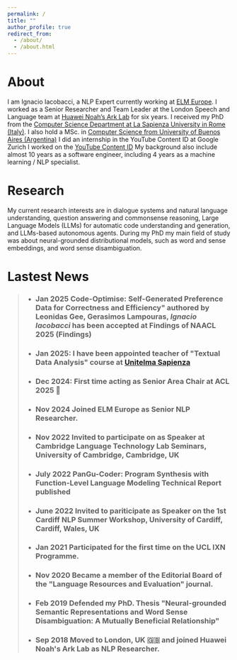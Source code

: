 ```yaml
---
permalink: /
title: ""
author_profile: true
redirect_from: 
  - /about/
  - /about.html
---
```


About
======

I am Ignacio Iacobacci, a NLP Expert currently working at [ELM Europe](https://elmeurope.com/natural-language-processing/). I worked as a Senior Researcher and Team Leader at the London Speech and Language team at [Huawei Noah’s Ark Lab](https://www.noahlab.com.hk/) for six years. 
I received my PhD from the [Computer Science Department at La Sapienza University in Rome (Italy)](https://www.di.uniroma1.it/). I also hold a MSc. in [Computer Science from University of Buenos Aires (Argentina)](https://www.dc.uba.ar/)
I did an internship in the YouTube Content ID at Google Zurich
I worked on the [YouTube Content ID](https://support.google.com/youtube/answer/2797370?hl=en) 
My background also include almost 10 years as a software engineer, including 4 years as a machine learning / NLP specialist.

Research
======

My current research interests are in dialogue systems and natural language understanding, question answering and commonsense reasoning, Large Language Models (LLMs) for automatic code understanding and generation, and LLMs-based autonomous agents. During my PhD my main field of study was about neural-grounded distributional models, such as word and sense embeddings, and word sense disambiguation.


Lastest News
======

> - ### Jan 2025 Code-Optimise: Self-Generated Preference Data for Correctness and Efficiency" authored by Leonidas Gee, Gerasimos Lampouras, *Ignacio Iacobacci* has been accepted at Findings of NAACL 2025 (Findings) 
>
> - ### Jan 2025: I have been appointed teacher of "Textual Data Analysis" course at [Unitelma Sapienza](https://www.unitelmasapienza.it/) 
> 
> - ### Dec 2024: First time acting as Senior Area Chair at ACL 2025 🎉
>
> - ### Nov 2024 Joined ELM Europe as Senior NLP Researcher.
>
> - ### Nov 2022 Invited to participate on as Speaker at Cambridge Language Technology Lab Seminars, University of Cambridge, Cambridge, UK
>
> - ### July 2022 PanGu-Coder: Program Synthesis with Function-Level Language Modeling Technical Report published
> 
> - ### June 2022 Invited to pariticipate as Speaker on the 1st Cardiff NLP Summer Workshop, University of Cardiff, Cardiff, Wales, UK
>  
> - ### Jan 2021 Participated for the first time on the UCL IXN Programme. 
>
> - ### Nov 2020 Became a member of the Editorial Board of the "Language Resources and Evaluation" journal.
>
> - ### Feb 2019 Defended my PhD. Thesis "Neural-grounded Semantic Representations and Word Sense Disambiguation: A Mutually Beneficial Relationship"
>
> - ### Sep 2018 Moved to London, UK 🇬🇧 and joined Huawei Noah's Ark Lab as NLP Researcher.
